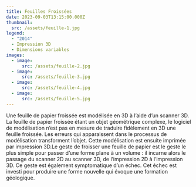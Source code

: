 ```yaml
---
title: Feuilles Froissées
date: 2023-09-03T13:15:00.000Z
thumbnail:
  src: /assets/feuille-1.jpg
legend:
  - "2014"
  - Impression 3D
  - Dimensions variables
images:
  - image:
      src: /assets/feuille-2.jpg
  - image:
      src: /assets/feuille-3.jpg
  - image:
      src: /assets/feuille-4.jpg
  - image:
      src: /assets/feuille-5.jpg
---
```

Une feuille de papier froissée est modélisée en 3D à l’aide d’un scanner 3D. La feuille de papier froissée étant un objet géométrique complexe, le logiciel de modélisation n’est pas en mesure de traduire fidèlement en 3D une feuille froissée. Les erreurs qui apparaissent dans le processus de modélisation transforment l’objet. Cette modélisation est ensuite imprimée par impression 3D.Le geste de froisser une feuille de papier est le geste le plus simple pour passer d’une forme plane à un volume : il incarne alors le passage du scanner 2D au scanner 3D, de l’impression 2D à l’impression 3D. Ce geste est également symptomatique d’un échec. Cet échec est investi pour produire une forme nouvelle qui évoque une formation géologique.
